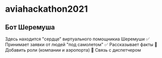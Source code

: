 # aviahackathon2021
## Бот Шеремуша

Здесь находится "сердце" виртуального помощникиа Шеремуши
:white_check_mark: Принимает заявки от людей "под самолетом"
:white_check_mark: Рассказывает факты 
:black_square_button: Добавить роли (компании и аэропорта)
:black_square_button: Связь с диспетчером
